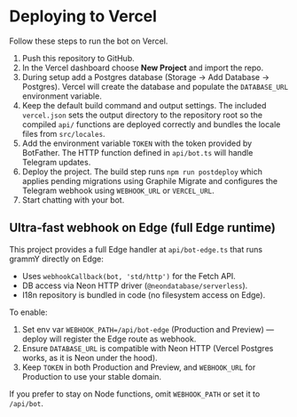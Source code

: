 # Deploying to Vercel

Follow these steps to run the bot on Vercel.

1. Push this repository to GitHub.
2. In the Vercel dashboard choose **New Project** and import the repo.
3. During setup add a Postgres database (Storage -> Add Database -> Postgres). Vercel
   will create the database and populate the `DATABASE_URL` environment variable.
4. Keep the default build command and output settings. The included `vercel.json`
   sets the output directory to the repository root so the compiled `api/` functions
   are deployed correctly and bundles the locale files from `src/locales`.
5. Add the environment variable `TOKEN` with the token provided by BotFather.
   The HTTP function defined in `api/bot.ts` will handle Telegram updates.
6. Deploy the project. The build step runs `npm run postdeploy` which applies pending migrations using Graphile Migrate and configures the Telegram webhook using `WEBHOOK_URL` or `VERCEL_URL`.
7. Start chatting with your bot.

## Ultra‑fast webhook on Edge (full Edge runtime)

This project provides a full Edge handler at `api/bot-edge.ts` that runs grammY directly on Edge:

- Uses `webhookCallback(bot, 'std/http')` for the Fetch API.
- DB access via Neon HTTP driver (`@neondatabase/serverless`).
- I18n repository is bundled in code (no filesystem access on Edge).

To enable:

1. Set env var `WEBHOOK_PATH=/api/bot-edge` (Production and Preview) — deploy will register the Edge route as webhook.
2. Ensure `DATABASE_URL` is compatible with Neon HTTP (Vercel Postgres works, as it is Neon under the hood).
3. Keep `TOKEN` in both Production and Preview, and `WEBHOOK_URL` for Production to use your stable domain.

If you prefer to stay on Node functions, omit `WEBHOOK_PATH` or set it to `/api/bot`.

